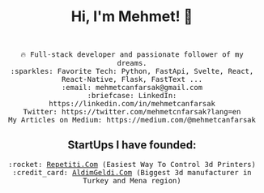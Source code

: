 
<h1 align="center"> Hi, I'm Mehmet! 👋 </h1><br>
<p align="center">
<samp>
    🔥 Full-stack developer and passionate follower of my dreams.  <br>
    :sparkles: Favorite Tech: Python, FastApi, Svelte, React, React-Native, Flask, FastText ... <br>
    :email:	mehmetcanfarsak@gmail.com <br>
    :briefcase: LinkedIn: https://linkedin.com/in/mehmetcanfarsak <br>
    Twitter: https://twitter.com/mehmetcnfarsak?lang=en <br>
    My Articles on Medium: https://medium.com/@mehmetcanfarsak

</samp>
</p>

<h2 align="center">StartUps I have founded:</h2>

<p align="center">
<samp align="center">
:rocket: <a href="https://www.repetiti.com/">Repetiti.Com</a> (Easiest Way To Control 3d Printers) <br>
:credit_card: <a href="https://www.aldimgeldi.com/">AldimGeldi.Com</a> (Biggest 3d manufacturer in Turkey and Mena region)<br>

</samp>
</p>
